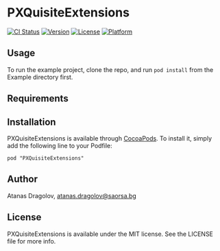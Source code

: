 # PXQuisiteExtensions

[![CI Status](http://img.shields.io/travis/saorsa/saorsa.PXQuisiteExtensions.svg?style=flat)](https://travis-ci.org/saorsa/saorsa.PXQuisiteExtensions)
[![Version](https://img.shields.io/cocoapods/v/PXQuisiteExtensions.svg?style=flat)](http://cocoadocs.org/docsets/PXQuisiteExtensions)
[![License](https://img.shields.io/cocoapods/l/PXQuisiteExtensions.svg?style=flat)](http://cocoadocs.org/docsets/PXQuisiteExtensions)
[![Platform](https://img.shields.io/cocoapods/p/PXQuisiteExtensions.svg?style=flat)](http://cocoadocs.org/docsets/PXQuisiteExtensions)

## Usage

To run the example project, clone the repo, and run `pod install` from the Example directory first.

## Requirements

## Installation

PXQuisiteExtensions is available through [CocoaPods](http://cocoapods.org). To install
it, simply add the following line to your Podfile:

    pod "PXQuisiteExtensions"

## Author

Atanas Dragolov, atanas.dragolov@saorsa.bg

## License

PXQuisiteExtensions is available under the MIT license. See the LICENSE file for more info.

